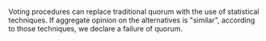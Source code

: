 Voting procedures can replace traditional quorum with the use of statistical
techniques. If aggregate opinion on the alternatives is "similar", according to
those techniques, we declare a failure of quorum.
